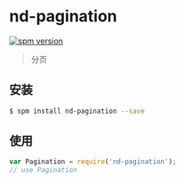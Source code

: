 # nd-pagination

[![spm version](http://spmjs.io/badge/nd-pagination)](http://spmjs.io/package/nd-pagination)

> 分页

## 安装

```bash
$ spm install nd-pagination --save
```

## 使用

```js
var Pagination = require('nd-pagination');
// use Pagination
```
